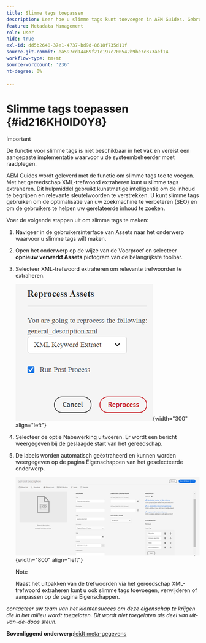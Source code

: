 ```yaml
---
title: Slimme tags toepassen
description: Leer hoe u slimme tags kunt toevoegen in AEM Guides. Gebruik het gereedschap XML-trefwoord extraheren om relevante trefwoorden te extraheren.
feature: Metadata Management
role: User
hide: true
exl-id: dd5b2648-37e1-4737-bd9d-8618f735d11f
source-git-commit: ea597cd14469f21e197c700542b9be7c373aef14
workflow-type: tm+mt
source-wordcount: '236'
ht-degree: 0%

---
```


# Slimme tags toepassen {#id216KH0ID0Y8}

>[!IMPORTANT]
>
> De functie voor slimme tags is niet beschikbaar in het vak en vereist een aangepaste implementatie waarvoor u de systeembeheerder moet raadplegen.

AEM Guides wordt geleverd met de functie om slimme tags toe te voegen. Met het gereedschap XML-trefwoord extraheren kunt u slimme tags extraheren. Dit hulpmiddel gebruikt kunstmatige intelligentie om de inhoud te begrijpen en relevante sleutelwoorden te verstrekken. U kunt slimme tags gebruiken om de optimalisatie van uw zoekmachine te verbeteren \(SEO\) en om de gebruikers te helpen uw gerelateerde inhoud te zoeken.

Voer de volgende stappen uit om slimme tags te maken:

1. Navigeer in de gebruikersinterface van Assets naar het onderwerp waarvoor u slimme tags wilt maken.
1. Open het onderwerp op de wijze van de Voorproef en selecteer **opnieuw verwerkt Assets** pictogram van de belangrijkste toolbar.
1. Selecteer XML-trefwoord extraheren om relevante trefwoorden te extraheren.

   ![](images/smart-tag-reprocess-asset.png){width="300" align="left"}

1. Selecteer de optie Nabewerking uitvoeren. Er wordt een bericht weergegeven bij de geslaagde start van het gereedschap.
1. De labels worden automatisch geëxtraheerd en kunnen worden weergegeven op de pagina Eigenschappen van het geselecteerde onderwerp.

   ![](images/properties-smart-tags.png){width="800" align="left"}

   >[!NOTE]
   >
   > Naast het uitpakken van de trefwoorden via het gereedschap XML-trefwoord extraheren kunt u ook slimme tags toevoegen, verwijderen of aanpassen op de pagina Eigenschappen.


*contacteer uw team van het klantensucces om deze eigenschap te krijgen die in het milieu wordt toegelaten. Dit wordt niet toegelaten als deel van uit-van-de-doos steun.*

**Bovenliggend onderwerp:**&#x200B;[ leidt meta-gegevens ](manage-metadata.md)
